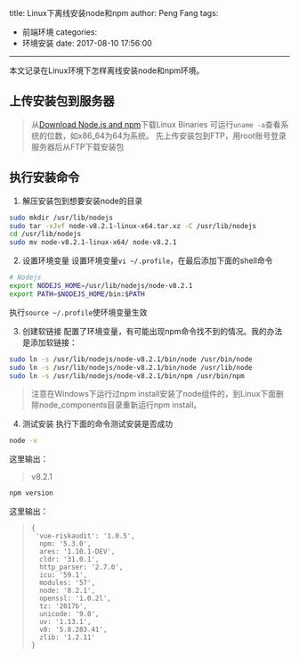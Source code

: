 title: Linux下离线安装node和npm
author: Peng Fang
tags:
  - 前端环境
categories:
  - 环境安装
date: 2017-08-10 17:56:00
---

本文记录在Linux环境下怎样离线安装node和npm环境。

## 上传安装包到服务器
>从[Download Node.js and npm](https://nodejs.org/en/download/)下载Linux Binaries 
>可运行`uname -a`查看系统的位数，如x86_64为64为系统。
>先上传安装包到FTP，用root账号登录服务器后从FTP下载安装包

## 执行安装命令
1. 解压安装包到想要安装node的目录
``` sh
sudo mkdir /usr/lib/nodejs
sudo tar -xJvf node-v8.2.1-linux-x64.tar.xz -C /usr/lib/nodejs
cd /usr/lib/nodejs
sudo mv node-v8.2.1-linux-x64/ node-v8.2.1
```
2. 设置环境变量
设置环境变量`vi ~/.profile`，在最后添加下面的shell命令
```sh
# Nodejs
export NODEJS_HOME=/usr/lib/nodejs/node-v8.2.1
export PATH=$NODEJS_HOME/bin:$PATH
```
执行`source ~/.profile`使环境变量生效

3. 创建软链接
配置了环境变量，有可能出现npm命令找不到的情况。我的办法是添加软链接：
```sh
sudo ln -s /usr/lib/nodejs/node-v8.2.1/bin/node /usr/bin/node
sudo ln -s /usr/lib/nodejs/node-v8.2.1/bin/node /usr/lib/node
sudo ln -s /usr/lib/nodejs/node-v8.2.1/bin/npm /usr/bin/npm
```
> 注意在Windows下运行过npm install安装了node组件的，到Linux下面删除node_components目录重新运行npm install。

4. 测试安装
执行下面的命令测试安装是否成功
```sh
node -v
```
这里输出：
> v8.2.1

```sh
npm version
```
这里输出：
>     { 
>      'vue-riskaudit': '1.0.5',
>       npm: '5.3.0',
>       ares: '1.10.1-DEV',
>       cldr: '31.0.1',
>       http_parser: '2.7.0',
>       icu: '59.1',
>       modules: '57',
>       node: '8.2.1',
>       openssl: '1.0.2l',
>       tz: '2017b',
>       unicode: '9.0',
>       uv: '1.13.1',
>       v8: '5.8.283.41',
>       zlib: '1.2.11' 
>     }